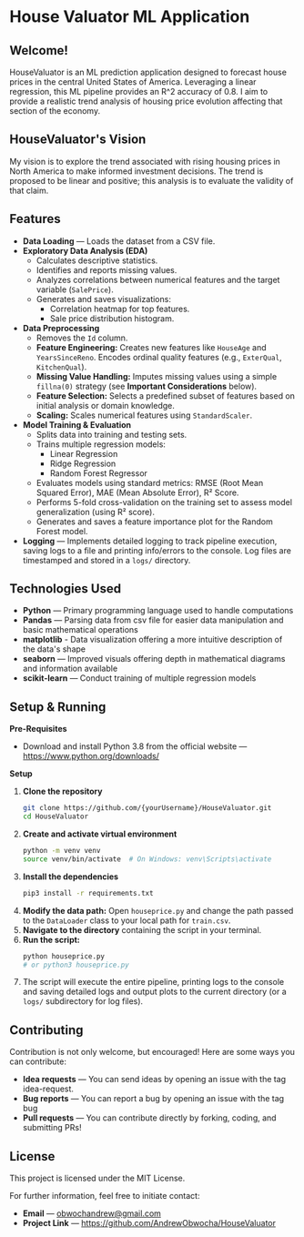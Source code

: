 # House Valuator ML Application

## Welcome!
HouseValuator is an ML prediction application designed to forecast house prices in the central United States of America. Leveraging a linear regression, this ML pipeline provides an R^2 accuracy of 0.8. I aim to provide a realistic trend analysis of housing price evolution affecting that section of the economy.


## HouseValuator's Vision
My vision is to explore the trend associated with rising housing prices in North America to make informed investment decisions. The trend is proposed to be linear and positive; this analysis is to evaluate the validity of that claim.

## Features
- **Data Loading** — Loads the dataset from a CSV file.
- **Exploratory Data Analysis (EDA)**
    *   Calculates descriptive statistics.
    *   Identifies and reports missing values.
    *   Analyzes correlations between numerical features and the target variable (`SalePrice`).
    *   Generates and saves visualizations:
        *   Correlation heatmap for top features.
        *   Sale price distribution histogram.
- **Data Preprocessing**
    *   Removes the `Id` column.
    *   **Feature Engineering:** Creates new features like `HouseAge` and `YearsSinceReno`. Encodes ordinal quality features (e.g., `ExterQual`, `KitchenQual`).
    *   **Missing Value Handling:** Imputes missing values using a simple `fillna(0)` strategy (see **Important Considerations** below).
    *   **Feature Selection:** Selects a predefined subset of features based on initial analysis or domain knowledge.
    *   **Scaling:** Scales numerical features using `StandardScaler`.
- **Model Training & Evaluation**
    *   Splits data into training and testing sets.
    *   Trains multiple regression models:
        *   Linear Regression
        *   Ridge Regression
        *   Random Forest Regressor
    *   Evaluates models using standard metrics: RMSE (Root Mean Squared Error), MAE (Mean Absolute Error), R² Score.
    *   Performs 5-fold cross-validation on the training set to assess model generalization (using R² score).
    *   Generates and saves a feature importance plot for the Random Forest model.
- **Logging** — Implements detailed logging to track pipeline execution, saving logs to a file and printing info/errors to the console. Log files are timestamped and stored in a `logs/` directory.

## Technologies Used
- **Python** — Primary programming language used to handle computations
- **Pandas** — Parsing data from csv file for easier data manipulation and basic mathematical operations
- **matplotlib** - Data visualization offering a more intuitive description of the data's shape
- **seaborn** — Improved visuals offering depth in mathematical diagrams and information available
- **scikit-learn** — Conduct training of multiple regression models
 
## Setup & Running

**Pre-Requisites**
- Download and install Python 3.8 from the official website — https://www.python.org/downloads/

**Setup**
1. **Clone the repository**
   ```sh
   git clone https://github.com/{yourUsername}/HouseValuator.git
   cd HouseValuator
   ```
2. **Create and activate virtual environment**
   ```sh
   python -m venv venv
   source venv/bin/activate  # On Windows: venv\Scripts\activate
   ```
3. **Install the dependencies**
	 ```sh
	 pip3 install -r requirements.txt
	 ```
4.  **Modify the data path:** Open `houseprice.py` and change the path passed to the `DataLoader` class to your local path for `train.csv`.
5.  **Navigate to the directory** containing the script in your terminal.
6.  **Run the script:**
    ```bash
    python houseprice.py
    # or python3 houseprice.py
    ```
7.  The script will execute the entire pipeline, printing logs to the console and saving detailed logs and output plots to the current directory (or a `logs/` subdirectory for log files).

## Contributing

Contribution is not only welcome, but encouraged! Here are some ways you can contribute:

- **Idea requests** — You can send  ideas by opening an issue with the tag idea-request.
- **Bug reports** — You can report a bug by opening an issue with the tag bug
- **Pull requests** — You can contribute directly by forking, coding, and submitting PRs!

## License

This project is licensed under the MIT License.

For further information, feel free to initiate contact:

- **Email** — obwochandrew@gmail.com 
- **Project Link** — https://github.com/AndrewObwocha/HouseValuator
